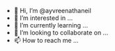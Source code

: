 - 👋 Hi, I’m @ayvreenathaneil
- 👀 I’m interested in ...
- 🌱 I’m currently learning ...
- 💞️ I’m looking to collaborate on ...
- 📫 How to reach me ...

<!---
ayvreenathaneil/ayvreenathaneil is a ✨ special ✨ repository because its `README.md` (this file) appears on your GitHub profile.
You can click the Preview link to take a look at your changes.
--->
